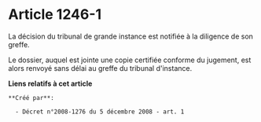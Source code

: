 # Article 1246-1

La décision du tribunal de grande instance est notifiée à la diligence de son greffe. 

Le dossier, auquel est jointe une copie certifiée conforme du jugement, est alors renvoyé sans délai au greffe du tribunal
d'instance.

**Liens relatifs à cet article**

	**Créé par**:

	  - Décret n°2008-1276 du 5 décembre 2008 - art. 1
